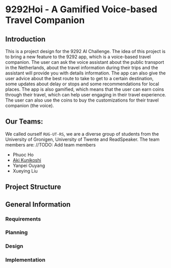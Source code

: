# 9292Hoi - A Gamified Voice-based Travel Companion

## Introduction
This is a project design for the 9292 AI Challenge. The idea of this project is to bring a new feature to the 9292 app, which is a voice-based travel companion. The user can ask the voice assistant about the public transport in the Netherlands, about the travel information during their trips and the assistant will provide you with details information. The app can also give the user advice about the best route to take to get to a certain destination, some updates about delay or stops and some recommendations for local places. The app is also gamified, which means that the user can earn coins through their travel, which can help user engaging in their travel experience. The user can also use the coins to buy the customizations for their travel companion (the voice).

## Our Teams:
We called ourself `RUG-UT-RS`, we are a diverse group of students from the University of Gronigen, University of Twente and ReadSpeaker. The team members are:
  //TODO: Add team members
  - Phuoc Ho
  - [Aki Kunikoshi](https://github.com/yemaozi88?tab=repositories)
  - Yanpei Ouyang
  - Xueying Liu

## Project Structure



## General Information
### Requirements


### Planning


### Design



### Implementation
